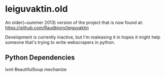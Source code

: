 # leiguvaktin.old

An older(~summer 2013) version of the project that is now found at: https://github.com/Raudbjorn/leiguvaktin

Development is currently inactive, but I'm realeasing it in hopes it might help someone that's trying to write webscrapers in python.

## Python Dependencies
 lxml
 BeautifulSoup
 mechanize
 
